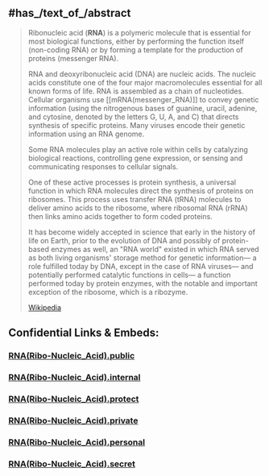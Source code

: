 
## #has_/text_of_/abstract 

> Ribonucleic acid (**RNA**) is a polymeric molecule that is essential for most biological functions, 
> either by performing the function itself (non-coding RNA) 
> or by forming a template for the production of proteins (messenger RNA). 
> 
> RNA and deoxyribonucleic acid (DNA) are nucleic acids. 
> The nucleic acids constitute one of the four major macromolecules essential for all known forms of life. 
> RNA is assembled as a chain of nucleotides. 
> Cellular organisms use [[mRNA(messenger_RNA)]] to convey genetic information 
> (using the nitrogenous bases of guanine, uracil, adenine, and cytosine, denoted by the letters G, U, A, and C) 
> that directs synthesis of specific proteins. 
> Many viruses encode their genetic information using an RNA genome.
>
> Some RNA molecules play an active role within cells by catalyzing biological reactions, 
> controlling gene expression, or sensing and communicating responses to cellular signals. 
> 
> One of these active processes is protein synthesis, a universal function 
> in which RNA molecules direct the synthesis of proteins on ribosomes. 
> This process uses transfer RNA (tRNA) molecules to deliver amino acids to the ribosome, 
> where ribosomal RNA (rRNA) then links amino acids together to form coded proteins.
>
> It has become widely accepted in science that early in the history of life on Earth, 
> prior to the evolution of DNA and possibly of protein-based enzymes as well, an "RNA world" existed 
> in which RNA served as both living organisms' storage method for genetic information—
> a role fulfilled today by DNA, except in the case of RNA viruses—
> and potentially performed catalytic functions in cells—
> a function performed today by protein enzymes, 
> with the notable and important exception of the ribosome, which is a ribozyme.
>
> [Wikipedia](https://en.wikipedia.org/wiki/RNA)








## Confidential Links & Embeds: 

### [RNA(Ribo-Nucleic_Acid).public](/_public\bio\Genetics/RNA(Ribo-Nucleic_Acid).public.md) 

### [RNA(Ribo-Nucleic_Acid).internal](/_internal\bio\Genetics/RNA(Ribo-Nucleic_Acid).internal.md) 

### [RNA(Ribo-Nucleic_Acid).protect](/_protect\bio\Genetics/RNA(Ribo-Nucleic_Acid).protect.md) 

### [RNA(Ribo-Nucleic_Acid).private](/_private\bio\Genetics/RNA(Ribo-Nucleic_Acid).private.md) 

### [RNA(Ribo-Nucleic_Acid).personal](/_personal\bio\Genetics/RNA(Ribo-Nucleic_Acid).personal.md) 

### [RNA(Ribo-Nucleic_Acid).secret](/_secret\bio\Genetics/RNA(Ribo-Nucleic_Acid).secret.md)

